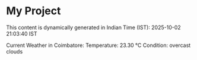 # My Project

This content is dynamically generated in Indian Time (IST): 2025-10-02 21:03:40 IST


Current Weather in Coimbatore:
Temperature: 23.30 °C
Condition: overcast clouds
